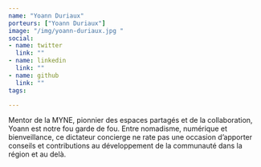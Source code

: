 ```yaml
---
name: "Yoann Duriaux"
porteurs: ["Yoann Duriaux"]
image: "/img/yoann-duriaux.jpg "
social:
- name: twitter
  link: ""
- name: linkedin
  link: ""
- name: github
  link: ""
tags:

---
```


Mentor de la MYNE, pionnier des espaces partagés et de la collaboration, Yoann est notre fou garde de fou. Entre nomadisme, numérique et bienveillance, ce dictateur concierge ne rate pas une occasion d’apporter conseils et contributions au développement de la communauté dans la région et au delà.
